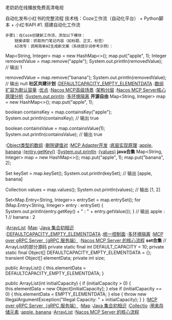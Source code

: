 老奶奶在线播放免费高清电视

自动化发布小红书的完整流程
技术栈：Coze工作流（自动化平台） + Python脚本 + 小红书API
#1. 搭建自动化工作流

    步骤1：在Coze创建新工作流，添加以下模块：
        链接读取：抓取热门笔记内容（如标题、正文、标签）
        AI改写：调用简单AI生成新文案（系统提示词参考示例）：

Map<String, Integer> map = new HashMap<>();
map.put("apple", 1);
Integer removedValue = map.remove("apple");
System.out.println(removedValue);  // 输出 1

removedValue = map.remove("banana");
System.out.println(removedValue);  // 输出 null
<strong>社区共建计划</strong>
:[DEFAULTCAPACITY_EMPTY_ELEMENTDATA](https://rentry.org/v43aodg5)
:[数组扩容为默认容量](https://pastebin.com/b4B5wH9M)
:[优点](https://rentry.org/cqxg2ky7)
:[Nacos MCP高级场景](https://rentry.org/axkmfxp5)
:[架构分层](https://pastebin.com/qazkFWcE)
:[Nacos MCP Server核心原理分析](https://pastebin.com/hkjL2Yau)
:[System.out.println](https://pastebin.com/En69Lm3z)
:[多环境隔离](https://pastebin.com/hxW7Gcuv)
<strong>开源自由</strong>
Map<String, Integer> map = new HashMap<>();
map.put("apple", 1);

boolean containsKey = map.containsKey("apple");
System.out.println(containsKey);  // 输出 true

boolean containsValue = map.containsValue(1);
System.out.println(containsValue);  // 输出 true

:[Object类型的数组](https://rentry.org/7io4epiw)
:[删除键值对](https://pastebin.com/MMYamkNG)
:[MCP Adapter开发](https://pastebin.com/W8St1Hwi)
:[底层实现原理](https://pastebin.com/6E6BnWka)
:[apple, banana](https://pastebin.com/q7nX57Tg)
:[(entry.getKey()](https://pastebin.com/8GTWCztw)
:[System.out.println](https://pastebin.com/gFbe5VpE)
:[(values)](https://github.com/wdsmdhj/slk)
<strong>java合集</strong>
Map<String, Integer> map = new HashMap<>();
map.put("apple", 1);
map.put("banana", 2);

Set<String> keySet = map.keySet();
System.out.println(keySet);  // 输出 [apple, banana]

Collection<Integer> values = map.values();
System.out.println(values);  // 输出 [1, 2]

Set<Map.Entry<String, Integer>> entrySet = map.entrySet();
for (Map.Entry<String, Integer> entry : entrySet) {
    System.out.println(entry.getKey() + " : " + entry.getValue());
}
// 输出 apple : 1
//      banana : 2

:[ArrayList](https://rentry.org/re3udhu8)
:[Map](https://pastebin.com/BRMC1s8H)
:[Java 集合初相识](https://rentry.org/43ishi64)
:[DEFAULTCAPACITY_EMPTY_ELEMENTDATA](https://pastebin.com/PjiVdYPS)
:[统一控制面](https://pastebin.com/zUccCJTU)
:[多环境隔离](https://rentry.org/zk8ekd6c)
:[MCP over gRPC Server（gRPC 服务端）](https://pastebin.com/vZpCQ0nH)
:[Nacos MCP Server 的核心流程](https://rentry.org/9sqn7zem)
<strong>set合集</strong>
// ArrayList的部分源码
private static final int DEFAULT_CAPACITY = 10;
private static final Object[] DEFAULTCAPACITY_EMPTY_ELEMENTDATA = {};
transient Object[] elementData;
private int size;

public ArrayList() {
    this.elementData = DEFAULTCAPACITY_EMPTY_ELEMENTDATA;
}

public ArrayList(int initialCapacity) {
    if (initialCapacity > 0) {
        this.elementData = new Object[initialCapacity];
    } else if (initialCapacity == 0) {
        this.elementData = EMPTY_ELEMENTDATA;
    } else {
        throw new IllegalArgumentException("Illegal Capacity: " + initialCapacity);
    }
}
:[MCP over gRPC Server（gRPC 服务端）](https://pastebin.com/vAmJD0X3)
:[Map](https://github.com/crklsd/cksid)
:[Java 集合初相识](https://pastebin.com/FWs6ngX7)
:[Collectio](https://pastebin.com/TbYwwhtm)
:[用来存储元素](https://pastebin.com/zARYaGUE)
:[apple, banana](https://rentry.org/wvh8eomw)
:[ArrayList](https://rentry.org/cq6iypsk)
:[Nacos MCP Server 的核心流程](https://pastebin.com/wuPNBnZB)
